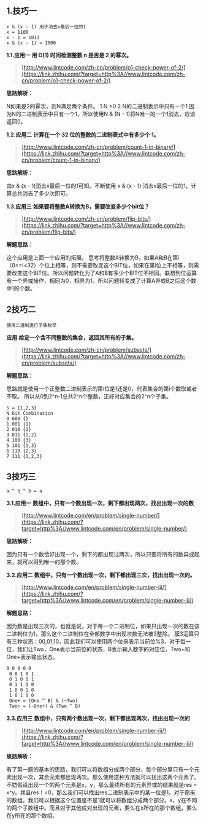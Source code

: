 ## 1.**技巧一**

```text
x & (x - 1) 用于消去x最后一位的1
x = 1100
x - 1 = 1011
x & (x - 1) = 1000
```

**1.1.应用一** **用 O(1) 时间检测整数 n 是否是 2 的幂次。**

> [http://www.lintcode.com/zh-cn/problem/o1-check-power-of-2/](https://link.zhihu.com/?target=http%3A//www.lintcode.com/zh-cn/problem/o1-check-power-of-2/)

**思路解析：**

N如果是2的幂次，则N满足两个条件。
  1.N >0 
  2.N的二进制表示中只有一个1
因为N的二进制表示中只有一个1，所以使用N & (N - 1)将N唯一的一个1消去，应该返回0。

**1.2.应用二** **计算在一个 32 位的整数的二进制表式中有多少个 1。**

> [http://www.lintcode.com/zh-cn/problem/count-1-in-binary/](https://link.zhihu.com/?target=http%3A//www.lintcode.com/zh-cn/problem/count-1-in-binary/)

**思路解析：**

由x & (x - 1)消去x最后一位的1可知。不断使用 x & (x - 1) 消去x最后一位的1，计算总共消去了多少次即可。

**1.3.应用三** **如果要将整数A转换为B，需要改变多少个bit位？** 

> [http://www.lintcode.com/zh-cn/problem/flip-bits/](https://link.zhihu.com/?target=http%3A//www.lintcode.com/zh-cn/problem/flip-bits/)

**解题思路：**

这个应用是上面一个应用的拓展。
思考将整数A转换为B，如果A和B在第i（0<=i<32）个位上相等，则不需要改变这个BIT位，如果在第i位上不相等，则需要改变这个BIT位。所以问题转化为了A和B有多少个BIT位不相同。联想到位运算有一个异或操作，相同为0，相异为1，所以问题转变成了计算A异或B之后这个数中1的个数。

## 2**技巧二**

```text
使用二进制进行子集枚举
```

**应用** **给定一个含不同整数的集合，返回其所有的子集。**

> [http://www.lintcode.com/zh-cn/problem/subsets/](https://link.zhihu.com/?target=http%3A//www.lintcode.com/zh-cn/problem/subsets/)

**解题思路：**

思路就是使用一个正整数二进制表示的第i位是1还是0，代表集合的第i个数取或者不取。
所以从0到2^n-1总共2^n个整数，正好对应集合的2^n个子集。

```text
S = {1,2,3}
N bit Combination
0 000 {}
1 001 {1}
2 010 {2}
3 011 {1,2}
4 100 {3}
5 101 {1,3}
6 110 {2,3}
7 111 {1,2,3}
```

## 3**技巧三**

```text
a ^ b ^ b = a
```

**3.1.应用一** **数组中，只有一个数出现一次，剩下都出现两次，找出出现一次的数**

> [http://www.lintcode.com/en/problem/single-number/](https://link.zhihu.com/?target=http%3A//www.lintcode.com/en/problem/single-number/)

**思路解析：**

因为只有一个数恰好出现一个，剩下的都出现过两次，所以只要将所有的数异或起来，就可以得到唯一的那个数。

**3.2.应用二** **数组中，只有一个数出现一次，剩下都出现三次，找出出现一次的。**

> [http://www.lintcode.com/en/problem/single-number-iii/](https://link.zhihu.com/?target=http%3A//www.lintcode.com/en/problem/single-number-iii/)

**解题思路：**

因为数是出现三次的，也就是说，对于每一个二进制位，如果只出现一次的数在该二进制位为1，那么这个二进制位在全部数字中出现次数无法被3整除。
膜3运算只有三种状态：00,01,10，因此我们可以使用两个位来表示当前位%3，对于每一位，我们让Two，One表示当前位的状态，B表示输入数字的对应位，Two+和One+表示输出状态。

```text
0 0 0 0 0
 0 0 1 0 1
 0 1 0 0 1
 0 1 1 1 0
 1 0 0 1 0
 1 0 1 0 0
 One+ = (One ^ B) & (~Two)
 Two+ = (~One+) & (Two ^ B)
```

**3.3.应用三** **数组中，只有两个数出现一次，剩下都出现两次，找出出现一次的** 

> [http://www.lintcode.com/en/problem/single-number-iii/](https://link.zhihu.com/?target=http%3A//www.lintcode.com/en/problem/single-number-iii/)

**思路解析：**

有了第一题的基本的思路，我们可以将数组分成两个部分，每个部分里只有一个元素出现一次，其余元素都出现两次。那么使用这种方法就可以找出这两个元素了。
不妨假设出现一个的两个元素是x，y，那么最终所有的元素异或的结果就是res  =  x^y。并且res！=0，那么我们可以找出res二进制表示中的某一位是1。对于原来的数组，我们可以根据这个位置是不是1就可以将数组分成两个部分。x，y在不同的两个子数组中。而且对于其他成对出现的元素，要么在x所在的那个数组，要么在y所在的那个数组。